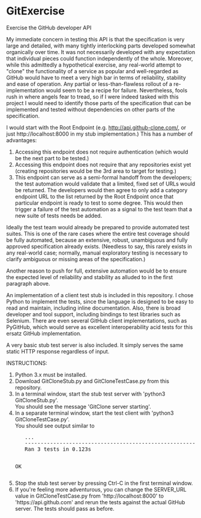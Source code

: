GitExercise
===========

Exercise the GitHub developer API

My immediate concern in testing this API is that the specification is very large and detailed, with many tightly interlocking parts developed somewhat organically over time.  It was not necessarily developed with any expectation that individual pieces could function independently of the whole.  Moreover, while this admittedly a hypothetical exercise, any real-world attempt to "clone" the functionality of a service as popular and well-regarded as GitHub would have to meet a very high bar in terms of reliability, stability and ease of operation.  Any partial or less-than-flawless rollout of a re-implementation would seem to be a recipe for failure. Nevertheless, fools rush in where angels fear to tread, so if I were indeed tasked with this project I would need to identify those parts of the specification that can be implemented and tested without dependencies on other parts of the specification. 

I would start with the Root Endpoint (e.g. http://api.github-clone.com/, or just http://localhost:8000 in my stub implementation.)  This has a number of advantages:
<ol>
<li>Accessing this endpoint does not require authentication (which would be the next part to be tested.)</li>
<li>Accessing this endpoint does not require that any repositories exist yet (creating repositories would be the 3rd area to target for testing.)</li>
<li>This endpoint can serve as a semi-formal handoff from the developers; the test automation would validate that a limited, fixed set of URLs would be returned.  The developers would then agree to only add a category endpoint URL to the list returned by the Root Endpoint once that particular endpoint is ready to test to some degree.  This would then trigger a failure of the test automation as a signal to the test team that a new suite of tests needs be added.</li>
</ol>

Ideally the test team would already be prepared to provide automated test suites.  This is one of the rare cases where the entire test coverage should be fully automated, because an extensive, robust, unambiguous and fully approved specification already exists.  (Needless to say, this rarely exists in any real-world case; normally, manual exploratory testing is necessary to clarify ambiguous or missing areas of the specification.)  

Another reason to push for full, extensive automation would be to ensure the expected level of reliability and stability as alluded to in the first paragraph above.

An implementation of a client test stub is included in this repository.  I chose Python to implement the tests, since the language is designed to be easy to read and maintain, including inline documentation.  Also, there is broad developer and tool support, including bindings to test libraries such as Selenium.  There are even several GitHub client implementations, such as PyGitHub, which would serve as excellent interoperability acid tests for this ersatz GitHub implementation.

A very basic stub test server is also included.  It simply serves the same static HTTP response regardless of input.


INSTRUCTIONS:
<ol>
<li>Python 3.x must be installed.</li>
<li>Download GitCloneStub.py and GitCloneTestCase.py from this repository.</li>
<li>In a terminal window, start the stub test server with 'python3 GitCloneStub.py'.<br />
   You should see the message 'GitClone server starting'.</li>
<li>In a separate terminal window, start the test client with 'python3 GitCloneTestCase.py'.<br />
   You should see output similar to
   <pre>
   ...
   ----------------------------------------------------------------------
   Ran 3 tests in 0.123s

   OK
   </pre></li>

<li>Stop the stub test server by pressing Ctrl-C in the first terminal window.</li>
<li>If you're feeling more adventurous, you can change the SERVER_URL value in GitCloneTestCase.py from
     'http://localhost:8000' 
    to
     'https://api.github.com'
  and rerun the tests against the actual GitHub server.  The tests should pass as before.
</li>
</ol>
